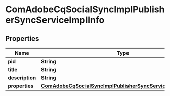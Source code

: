 

# ComAdobeCqSocialSyncImplPublisherSyncServiceImplInfo

## Properties

Name | Type | Description | Notes
------------ | ------------- | ------------- | -------------
**pid** | **String** |  |  [optional]
**title** | **String** |  |  [optional]
**description** | **String** |  |  [optional]
**properties** | [**ComAdobeCqSocialSyncImplPublisherSyncServiceImplProperties**](ComAdobeCqSocialSyncImplPublisherSyncServiceImplProperties.md) |  |  [optional]



